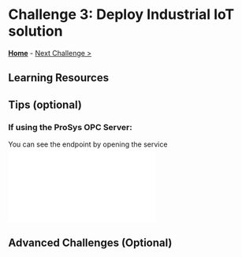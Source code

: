 # Challenge 3: Deploy Industrial IoT solution

**[Home](../README.md)** - [Next Challenge >](./Challenge-04.md)


## Learning Resources

## Tips (optional)

### If using the ProSys OPC Server:
You can see the endpoint by opening the service
![image info](../assets/pn.json)




## Advanced Challenges (Optional)